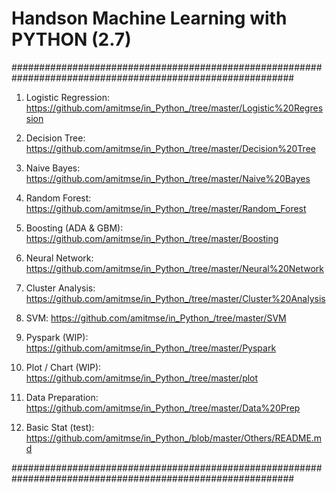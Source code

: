 # Handson Machine Learning with PYTHON (2.7)

###########################################################################################################

01. Logistic Regression: https://github.com/amitmse/in_Python_/tree/master/Logistic%20Regression

02. Decision Tree: https://github.com/amitmse/in_Python_/tree/master/Decision%20Tree

03. Naive Bayes: https://github.com/amitmse/in_Python_/tree/master/Naive%20Bayes

04. Random Forest: https://github.com/amitmse/in_Python_/tree/master/Random_Forest

05. Boosting (ADA & GBM): https://github.com/amitmse/in_Python_/tree/master/Boosting

06. Neural Network: https://github.com/amitmse/in_Python_/tree/master/Neural%20Network

07. Cluster Analysis: https://github.com/amitmse/in_Python_/tree/master/Cluster%20Analysis

08. SVM: https://github.com/amitmse/in_Python_/tree/master/SVM

09. Pyspark (WIP): https://github.com/amitmse/in_Python_/tree/master/Pyspark
    
10. Plot / Chart (WIP): https://github.com/amitmse/in_Python_/tree/master/plot

11. Data Preparation: https://github.com/amitmse/in_Python_/tree/master/Data%20Prep

12. Basic Stat (test): https://github.com/amitmse/in_Python_/blob/master/Others/README.md

###########################################################################################################
